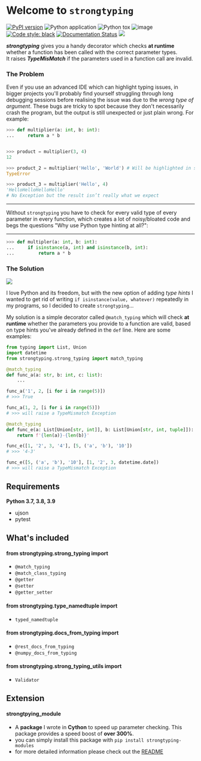 # Welcome to `strongtyping`

[![PyPI version](https://badge.fury.io/py/strongtyping.svg)](https://badge.fury.io/py/strongtyping)
![Python application](https://github.com/FelixTheC/strongtyping/workflows/Python%20application/badge.svg)
![Python tox](https://github.com/FelixTheC/strongtyping/workflows/Python%20tox/badge.svg)
![image](https://codecov.io/gh/FelixTheC/strongtyping/graph/badge.svg)
[![Code style: black](https://img.shields.io/badge/code%20style-black-000000.svg)](https://github.com/psf/black)
[![Documentation Status](https://readthedocs.org/projects/strongtyping/badge/?version=latest)](https://strongtyping.readthedocs.io/en/latest/?badge=latest)
[![](https://img.shields.io/pypi/dm/strongtyping.svg)](https://pypi.org/project/strongtyping/)


<p><b><em>strongtyping</em></b> gives you a handy decorator which checks <b>at runtime</b> whether a function has been called with the correct parameter types.<br> 
It raises <b><em>TypeMisMatch</em></b> if the parameters used in a function call are invalid.</p>

### The Problem

Even if you use an advanced IDE which can highlight typing issues, in bigger projects you'll probably find yourself struggling through long debugging sessions before realising the issue was due to the _wrong type of argument_.  These bugs are tricky to spot because they don't necessarily crash the program, but the output is still unexpected or just plain wrong.  For example:

```python
>>> def multiplier(a: int, b: int):
...     return a * b


>>> product = multiplier(3, 4)
12

>>> product_2 = multiplier('Hello', 'World') # Will be highlighted in some IDE's
TypeError

>>> product_3 = multiplier('Hello', 4)
'HelloHelloHelloHello'
# No Exception but the result isn’t really what we expect
```
___
Without `strongtyping` you have to check for every valid type of every parameter in every function, which creates a lot of noisy/bloated code and begs the questions "Why use Python type hinting at all?":
___

```python
>>> def multipler(a: int, b: int):
...     if isinstance(a, int) and isinstance(b, int):
...         return a * b

```

### The Solution

![](https://media.giphy.com/media/L0Z4qwdwv62cn4haFp/giphy.gif)

I love Python and its freedom, but with the new option of adding _type hints_ I wanted to get rid of writing `if isinstance(value, whatever)` repeatedly in my programs, so I decided to create `strongtyping`...

My solution is a simple decorator called `@match_typing` which will check <b>at runtime</b> whether the parameters you provide to a function are valid, based on type hints you've already defined in the `def` line.  Here are some examples:
 
```python
from typing import List, Union
import datetime
from strongtyping.strong_typing import match_typing

@match_typing
def func_a(a: str, b: int, c: list):
    ...

func_a('1', 2, [i for i in range(5)])
# >>> True

func_a(1, 2, [i for i in range(5)])
# >>> will raise a TypeMismatch Exception

@match_typing
def func_e(a: List[Union[str, int]], b: List[Union[str, int, tuple]]):
    return f'{len(a)}-{len(b)}'

func_e([1, '2', 3, '4'], [5, ('a', 'b'), '10'])
# >>> '4-3'

func_e([5, ('a', 'b'), '10'], [1, '2', 3, datetime.date])
# >>> will raise a TypeMismatch Exception
```

## Requirements
<b>Python 3.7, 3.8, 3.9</b>

- ujson
- pytest
 

## What's included
#### from strongtyping.strong_typing import

* `@match_typing`
* `@match_class_typing`
* `@getter`
* `@setter`
* `@getter_setter`

#### from strongtyping.type_namedtuple import 
* `typed_namedtuple`

#### from strongtyping.docs_from_typing import
* `@rest_docs_from_typing`
* `@numpy_docs_from_typing`

#### from strongtyping.strong_typing_utils import 
* `Validator`


## Extension
#### strongtpying_module

- A __package__ I wrote in __Cython__ to speed up parameter checking.  This package provides a speed boost of __over 300%__.
- you can simply install this package with `pip install strongtyping-modules`
- for more detailed information please check out the [README](https://github.com/FelixTheC/strongtyping_modules/blob/master/README.md)

